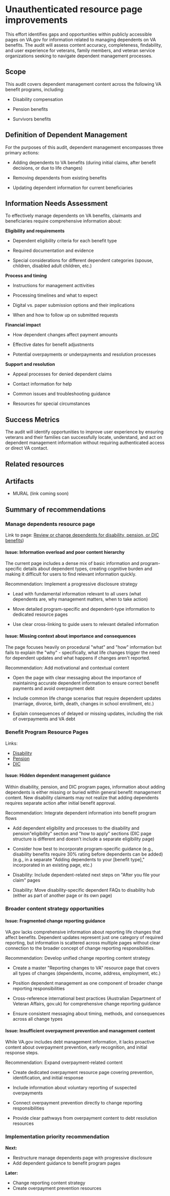 # Unauthenticated resource page improvements

This effort identifies gaps and opportunities within publicly accessible pages on VA.gov for information related to managing dependents on VA benefits. The audit will assess content accuracy, completeness, findability, and user experience for veterans, family members, and veteran service organizations seeking to navigate dependent management processes.

Scope
-----

This audit covers dependent management content across the following VA benefit programs, including:

-   Disability compensation

-   Pension benefits

-   Survivors benefits

Definition of Dependent Management
----------------------------------

For the purposes of this audit, dependent management encompasses three primary actions:

-   Adding dependents to VA benefits (during initial claims, after benefit decisions, or due to life changes)

-   Removing dependents from existing benefits

-   Updating dependent information for current beneficiaries

Information Needs Assessment
----------------------------

To effectively manage dependents on VA benefits, claimants and beneficiaries require comprehensive information about:

**Eligibility and requirements**

-   Dependent eligibility criteria for each benefit type

-   Required documentation and evidence

-   Special considerations for different dependent categories (spouse, children, disabled adult children, etc.)

**Process and timing**

-   Instructions for management acttivities

-   Processing timelines and what to expect

-   Digital vs. paper submission options and their implications

-   When and how to follow up on submitted requests

**Financial impact**
-   How dependent changes affect payment amounts

-   Effective dates for benefit adjustments

-   Potential overpayments or underpayments and resolution processes

**Support and resolution**

-   Appeal processes for denied dependent claims

-   Contact information for help

-   Common issues and troubleshooting guidance

-   Resources for special circumstances


Success Metrics
---------------

The audit will identify opportunities to improve user experience by ensuring veterans and their families can successfully locate, understand, and act on dependent management information without requiring authenticated access or direct VA contact.


Related resources
---------------

Artifacts
---------------

- MURAL (link coming soon)


Summary of recommendations
----------------------
  
### Manage dependents resource page 
Link to page: [Review or change dependents for disability, pension, or DIC benefits](https://www.va.gov/view-change-dependents))

#### Issue: Information overload and poor content hierarchy

The current page includes a dense mix of basic information and program-specific details about dependent types, creating cognitive burden and making it difficult for users to find relevant information quickly.

Recommendation: Implement a progressive disclosure strategy

-   Lead with fundamental information relevant to all users (what dependents are, why management matters, when to take action)

-   Move detailed program-specific and dependent-type information to dedicated resource pages

-   Use clear cross-linking to guide users to relevant detailed information

#### Issue: Missing context about importance and consequences

The page focuses heavily on procedural "what" and "how" information but fails to explain the "why" - specifically, what life changes trigger the need for dependent updates and what happens if changes aren't reported.

Recommendation: Add motivational and contextual content

-   Open the page with clear messaging about the importance of maintaining accurate dependent information to ensure correct benefit payments and avoid overpayment debt

-   Include common life change scenarios that require dependent updates (marriage, divorce, birth, death, changes in school enrollment, etc.)

-   Explain consequences of delayed or missing updates, including the risk of overpayments and VA debt

### Benefit Program Resource Pages
Links: 
- [Disability ](https://www.va.gov/disability/)
- [Pension](https://www.va.gov/pension/)
- [DIC](https://www.va.gov/family-and-caregiver-benefits/survivor-compensation/)

#### Issue: Hidden dependent management guidance

Within disability, pension, and DIC program pages, information about adding dependents is either missing or buried within general benefit management content. New disability claimants may not realize that adding dependents requires separate action after initial benefit approval.

Recommendation: Integrate dependent information into benefit program flows

-   Add dependent eligibility and processes to the disability and pension"eligibility" section and "how to apply" sections (DIC page structure is different and doesn't include a separate eligibility page)

-   Consider how best to incorporate program-specific guidance (e.g., disability benefits require 30% rating before dependents can be added) (e.g., in a separate "Adding dependents to your [benefit type]," incorporated in an existing page, etc.)

-   Disability: Include dependent-related next steps on "After you file your claim" pages

-   Disability: Move disability-specific dependent FAQs to disability hub (either as part of another page or its own page)

### Broader content strategy opportunities


#### Issue: Fragmented change reporting guidance

VA.gov lacks comprehensive information about reporting life changes that affect benefits. Dependent updates represent just one category of required reporting, but information is scattered across multiple pages without clear connection to the broader concept of change reporting responsibilities.

Recommendation: Develop unified change reporting content strategy

-   Create a master "Reporting changes to VA" resource page that covers all types of changes (dependents, income, address, employment, etc.)

-   Position dependent management as one component of broader change reporting responsibilities

-   Cross-reference international best practices (Australian Department of Veteran Affairs, gov.uk) for comprehensive change reporting guidance

-   Ensure consistent messaging about timing, methods, and consequences across all change types

#### Issue: Insufficient overpayment prevention and management content

While VA.gov includes debt management information, it lacks proactive content about overpayment prevention, early recognition, and initial response steps.

Recommendation: Expand overpayment-related content

-   Create dedicated overpayment resource page covering prevention, identification, and initial response

-   Include information about voluntary reporting of suspected overpayments

-   Connect overpayment prevention directly to change reporting responsibilities

-   Provide clear pathways from overpayment content to debt resolution resources

### Implementation priority recommendation

**Next:**

-   Restructure manage dependents page with progressive disclosure
-   Add dependent guidance to benefit program pages

**Later:**

-   Change reporting content strategy
-   Create overpayment prevention resources
